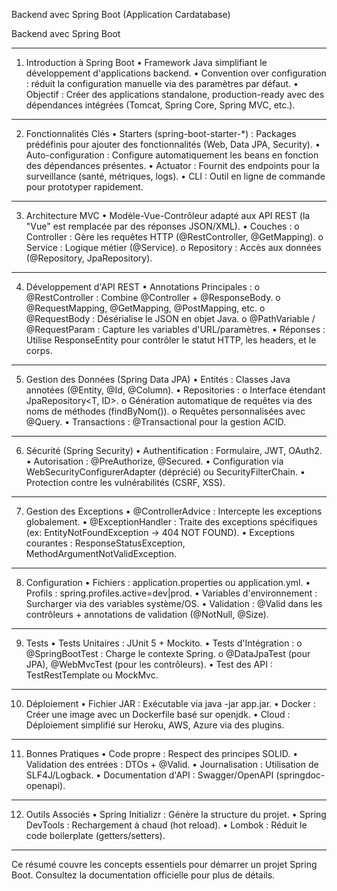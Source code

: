  Backend avec Spring Boot (Application Cardatabase)




Backend avec Spring Boot
________________________________________
1. Introduction à Spring Boot
•	Framework Java simplifiant le développement d'applications backend.
•	Convention over configuration : réduit la configuration manuelle via des paramètres par défaut.
•	Objectif : Créer des applications standalone, production-ready avec des dépendances intégrées (Tomcat, Spring Core, Spring MVC, etc.).
________________________________________
2. Fonctionnalités Clés
•	Starters (spring-boot-starter-*) : Packages prédéfinis pour ajouter des fonctionnalités (Web, Data JPA, Security).
•	Auto-configuration : Configure automatiquement les beans en fonction des dépendances présentes.
•	Actuator : Fournit des endpoints pour la surveillance (santé, métriques, logs).
•	CLI : Outil en ligne de commande pour prototyper rapidement.
________________________________________
3. Architecture MVC
•	Modèle-Vue-Contrôleur adapté aux API REST (la "Vue" est remplacée par des réponses JSON/XML).
•	Couches :
o	Controller : Gère les requêtes HTTP (@RestController, @GetMapping).
o	Service : Logique métier (@Service).
o	Repository : Accès aux données (@Repository, JpaRepository).
________________________________________
4. Développement d'API REST
•	Annotations Principales :
o	@RestController : Combine @Controller + @ResponseBody.
o	@RequestMapping, @GetMapping, @PostMapping, etc.
o	@RequestBody : Désérialise le JSON en objet Java.
o	@PathVariable / @RequestParam : Capture les variables d'URL/paramètres.
•	Réponses : Utilise ResponseEntity pour contrôler le statut HTTP, les headers, et le corps.
________________________________________
5. Gestion des Données (Spring Data JPA)
•	Entités : Classes Java annotées (@Entity, @Id, @Column).
•	Repositories :
o	Interface étendant JpaRepository<T, ID>.
o	Génération automatique de requêtes via des noms de méthodes (findByNom()).
o	Requêtes personnalisées avec @Query.
•	Transactions : @Transactional pour la gestion ACID.
________________________________________
6. Sécurité (Spring Security)
•	Authentification : Formulaire, JWT, OAuth2.
•	Autorisation : @PreAuthorize, @Secured.
•	Configuration via WebSecurityConfigurerAdapter (déprécié) ou SecurityFilterChain.
•	Protection contre les vulnérabilités (CSRF, XSS).
________________________________________
7. Gestion des Exceptions
•	@ControllerAdvice : Intercepte les exceptions globalement.
•	@ExceptionHandler : Traite des exceptions spécifiques (ex: EntityNotFoundException → 404 NOT FOUND).
•	Exceptions courantes : ResponseStatusException, MethodArgumentNotValidException.
________________________________________
8. Configuration
•	Fichiers : application.properties ou application.yml.
•	Profils : spring.profiles.active=dev|prod.
•	Variables d'environnement : Surcharger via des variables système/OS.
•	Validation : @Valid dans les contrôleurs + annotations de validation (@NotNull, @Size).
________________________________________
9. Tests
•	Tests Unitaires : JUnit 5 + Mockito.
•	Tests d'Intégration :
o	@SpringBootTest : Charge le contexte Spring.
o	@DataJpaTest (pour JPA), @WebMvcTest (pour les contrôleurs).
•	Test des API : TestRestTemplate ou MockMvc.
________________________________________
10. Déploiement
•	Fichier JAR : Exécutable via java -jar app.jar.
•	Docker : Créer une image avec un Dockerfile basé sur openjdk.
•	Cloud : Déploiement simplifié sur Heroku, AWS, Azure via des plugins.
________________________________________
11. Bonnes Pratiques
•	Code propre : Respect des principes SOLID.
•	Validation des entrées : DTOs + @Valid.
•	Journalisation : Utilisation de SLF4J/Logback.
•	Documentation d'API : Swagger/OpenAPI (springdoc-openapi).
________________________________________
12. Outils Associés
•	Spring Initializr : Génère la structure du projet.
•	Spring DevTools : Rechargement à chaud (hot reload).
•	Lombok : Réduit le code boilerplate (getters/setters).
________________________________________
Ce résumé couvre les concepts essentiels pour démarrer un projet Spring Boot. Consultez la documentation officielle pour plus de détails.

